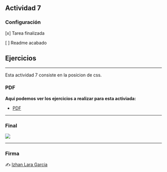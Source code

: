 ## Actividad 7


### Configuración

[x] Tarea finalizada

[ ] Readme acabado

## Ejercicios

---
Esta actividad 7 consiste en la posicion de css. 




### PDF
**Aqui podemos ver los ejercicios a realizar para esta activiada:**
- [PDF](Actividad_7_Bloc1.pdf)

---
### Final
![](../img/final.PNG)

---
### Firma 
✍️ [Izhan Lara Garcia](https://izhanlaragarcia.github)

